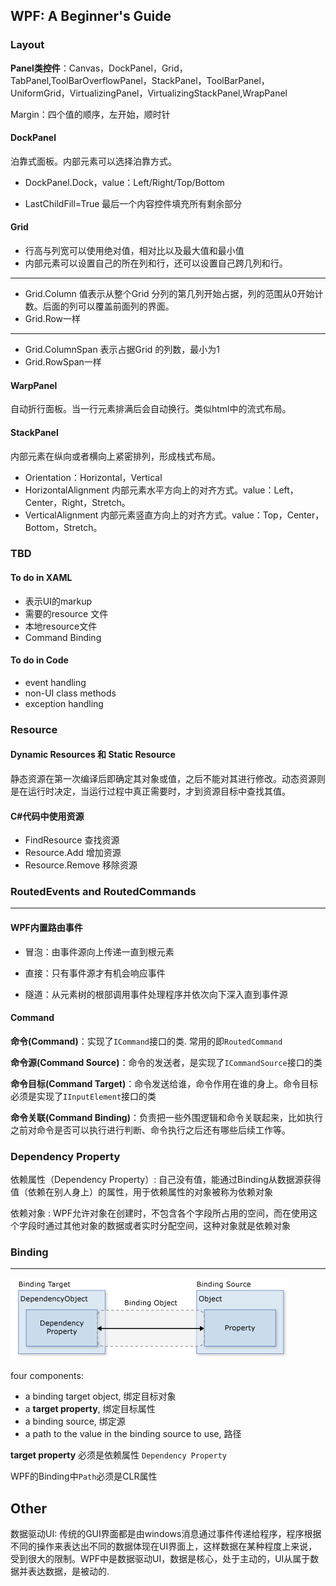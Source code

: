 ## WPF: A Beginner's Guide 

### Layout

**Panel类控件**：Canvas，DockPanel，Grid，TabPanel,ToolBarOverflowPanel，StackPanel，ToolBarPanel，UniformGrid，VirtualizingPanel，VirtualizingStackPanel,WrapPanel

Margin：四个值的顺序，左开始，顺时针

#### DockPanel

泊靠式面板。内部元素可以选择泊靠方式。

- DockPanel.Dock，value：Left/Right/Top/Bottom

- LastChildFill=True 最后一个内容控件填充所有剩余部分

#### Grid

- 行高与列宽可以使用绝对值，相对比以及最大值和最小值
- 内部元素可以设置自己的所在列和行，还可以设置自己跨几列和行。
---

- Grid.Column 值表示从整个Grid 分列的第几列开始占据，列的范围从0开始计数。后面的列可以覆盖前面列的界面。
- Grid.Row一样

---

- Grid.ColumnSpan 表示占据Grid 的列数，最小为1
- Grid.RowSpan一样



#### WarpPanel

自动折行面板。当一行元素排满后会自动换行。类似html中的流式布局。

#### StackPanel

内部元素在纵向或者横向上紧密排列，形成栈式布局。

- Orientation：Horizontal，Vertical
- HorizontalAlignment 内部元素水平方向上的对齐方式。value：Left，Center，Right，Stretch。
- VerticalAlignment 内部元素竖直方向上的对齐方式。value：Top，Center，Bottom，Stretch。



### TBD

#### To do in XAML

- 表示UI的markup
- 需要的resource 文件 
- 本地resource文件
- Command Binding

#### To do in Code

- event handling
- non-UI class methods
- exception handling

### Resource

#### Dynamic Resources 和 Static Resource

静态资源在第一次编译后即确定其对象或值，之后不能对其进行修改。动态资源则是在运行时决定，当运行过程中真正需要时，才到资源目标中查找其值。



#### C#代码中使用资源

- FindResource 查找资源
- Resource.Add 增加资源
- Resource.Remove 移除资源



### RoutedEvents and RoutedCommands

---

#### WPF内置路由事件

- 冒泡：由事件源向上传递一直到根元素

- 直接：只有事件源才有机会响应事件

- 隧道：从元素树的根部调用事件处理程序并依次向下深入直到事件源



#### Command

**命令(Command)**：实现了`ICommand`接口的类. 常用的即`RoutedCommand`

**命令源(Command Source)**：命令的发送者，是实现了`ICommandSource`接口的类

**命令目标(Command Target)**：命令发送给谁，命令作用在谁的身上。命令目标必须是实现了`IInputElement`接口的类

**命令关联(Command Binding)**：负责把一些外围逻辑和命令关联起来，比如执行之前对命令是否可以执行进行判断、命令执行之后还有哪些后续工作等。



### Dependency Property

依赖属性（Dependency Property）: 自己没有值，能通过Binding从数据源获得值（依赖在别人身上）的属性，用于依赖属性的对象被称为依赖对象

依赖对象 : WPF允许对象在创建时，不包含各个字段所占用的空间，而在使用这个字段时通过其他对象的数据或者实时分配空间，这种对象就是依赖对象

### Binding

---

![picture_5_1](resource\picture_5_1.png)

four components:

- a binding target object, 绑定目标对象
- a **target property**, 绑定目标属性
- a binding source, 绑定源
- a path to the value in the binding source to use, 路径

**target property** 必须是依赖属性 `Dependency Property`

WPF的Binding中`Path`必须是CLR属性





## Other

数据驱动UI: 传统的GUI界面都是由windows消息通过事件传递给程序，程序根据不同的操作来表达出不同的数据体现在UI界面上，这样数据在某种程度上来说，受到很大的限制。WPF中是数据驱动UI，数据是核心，处于主动的，UI从属于数据并表达数据，是被动的.